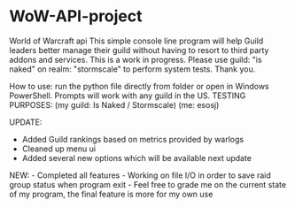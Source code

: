 # WoW-API-project
World of Warcraft api
This simple console line program will help Guild leaders better manage their guild without having to resort to third party addons and services. This is a work in progress. Please use guild: "is naked" on realm: "stormscale" to perform system tests. Thank you.

How to use: run the python file directly from folder or open in Windows PowerShell. Prompts will work with any guild in the US.
  TESTING PURPOSES: (my guild: Is Naked / Stormscale) (me: esosj)

UPDATE:
  - Added Guild rankings based on metrics provided by warlogs
  - Cleaned up menu ui
  - Added several new options which will be available next update

  NEW:
    - Completed all features
    - Working on file I/O in order to save raid group status when program exit
    - Feel free to grade me on the current state of my program, the final feature is more for my own use
